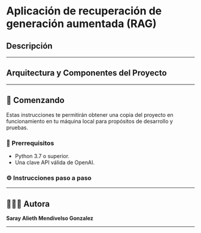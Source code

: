 # Aplicación de recuperación de generación aumentada (RAG)
## Descripción

---

## Arquitectura y Componentes del Proyecto


---

## 📍 Comenzando

Estas instrucciones te permitirán obtener una copia del proyecto en funcionamiento en tu máquina local para propósitos de desarrollo y pruebas.

### 🔧 Prerrequisitos
- Python 3.7 o superior.
- Una clave API válida de OpenAI.

### ⚙️ Instrucciones paso a paso 



----

## 👨🏼‍💻 Autora

**Saray Alieth Mendivelso Gonzalez** 

---
